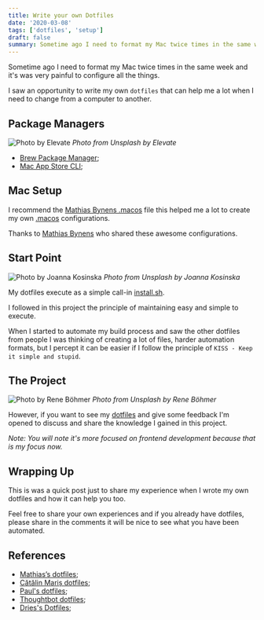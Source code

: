 ```yaml
---
title: Write your own Dotfiles
date: '2020-03-08'
tags: ['dotfiles', 'setup']
draft: false
summary: Sometime ago I need to format my Mac twice times in the same week and it's was very painful to configure all the things.
---
```


Sometime ago I need to format my Mac twice times in the same week and it's was very painful to configure all the things.

I saw an opportunity to write my own `dotfiles` that can help me a lot when I need to change from a computer to another.

## Package Managers

![Photo by Elevate](https://dev-to-uploads.s3.amazonaws.com/i/hskqrsxeutfyq7nhnxfk.jpg)
_Photo from Unsplash by Elevate_

- [Brew Package Manager](https://brew.sh);
- [Mac App Store CLI](https://github.com/mas-cli/mas);

## Mac Setup

I recommend the [Mathias Bynens .macos](https://github.com/helderburato/dotfiles/blob/master/mac/.macos) file this helped me a lot to create my own [.macos](https://github.com/helderburato/dotfiles/blob/master/mac/.macos) configurations.

Thanks to [Mathias Bynens](https://github.com/mathiasbynens) who shared these awesome configurations.

## Start Point

![Photo by Joanna Kosinska](https://dev-to-uploads.s3.amazonaws.com/i/zo9ugbn3hl2e1l1y5juc.jpg)
_Photo from Unsplash by Joanna Kosinska_

My dotfiles execute as a simple call-in [install.sh](https://github.com/helderburato/dotfiles/blob/master/install.sh).

I followed in this project the principle of maintaining easy and simple to execute.

When I started to automate my build process and saw the other dotfiles from people I was thinking of creating a lot of files, harder automation formats, but I percept it can be easier if I follow the principle of `KISS - Keep it simple and stupid`.

## The Project

![Photo by Rene Böhmer](https://dev-to-uploads.s3.amazonaws.com/i/h19i1953ov5z3dplomyx.jpg)
_Photo from Unsplash by Rene Böhmer_

However, if you want to see my [dotfiles](https://github.com/helderburato/dotfiles) and give some feedback I'm opened to discuss and share the knowledge I gained in this project.

_Note: You will note it's more focused on frontend development because that is my focus now._

## Wrapping Up

This is was a quick post just to share my experience when I wrote my own dotfiles and how it can help you too.

Feel free to share your own experiences and if you already have dotfiles, please share in the comments it will be nice to see what you have been automated.

## References

- [Mathias’s dotfiles](https://github.com/mathiasbynens/dotfiles);
- [Cătălin Mariș dotfiles](https://github.com/alrra/dotfiles);
- [Paul's dotfiles](https://github.com/paulirish/dotfiles);
- [Thoughtbot dotfiles](https://github.com/thoughtbot/dotfiles);
- [Dries's Dotfiles](https://github.com/driesvints/dotfiles);
